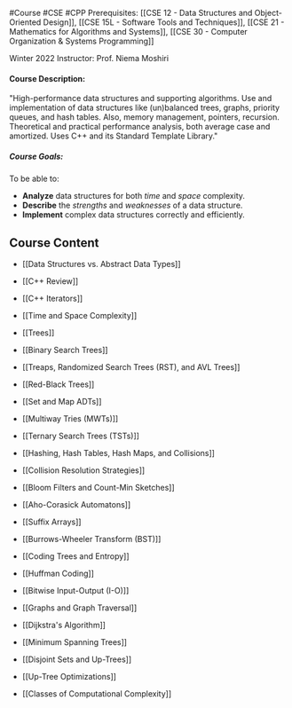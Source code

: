 #Course #CSE #CPP
Prerequisites: [[CSE 12 - Data Structures and Object-Oriented Design]], [[CSE 15L - Software Tools and Techniques]], [[CSE 21 - Mathematics for Algorithms and Systems]], [[CSE 30 - Computer Organization & Systems Programming]]

Winter 2022
Instructor: Prof. Niema Moshiri

#### Course Description: 
"High-performance data structures and supporting algorithms. Use and implementation of data structures like (un)balanced trees, graphs, priority queues, and hash tables. Also, memory management, pointers, recursion. Theoretical and practical performance analysis, both average case and amortized. Uses C++ and its Standard Template Library."

##### Course Goals:
To be able to:
- **Analyze** data structures for both *time* and *space* complexity.
- **Describe** the *strengths* and *weaknesses* of a data structure.
- **Implement** complex data structures correctly and efficiently.

## Course Content
- [[Data Structures vs. Abstract Data Types]]
- [[C++ Review]]
- [[C++ Iterators]]

- [[Time and Space Complexity]]
- [[Trees]]
- [[Binary Search Trees]]

- [[Treaps, Randomized Search Trees (RST), and AVL Trees]]
- [[Red-Black Trees]]

- [[Set and Map ADTs]]
- [[Multiway Tries (MWTs)]]
- [[Ternary Search Trees (TSTs)]]

- [[Hashing, Hash Tables, Hash Maps, and Collisions]]
- [[Collision Resolution Strategies]]
- [[Bloom Filters and Count-Min Sketches]]

- [[Aho-Corasick Automatons]]
- [[Suffix Arrays]]
- [[Burrows-Wheeler Transform (BST)]]

- [[Coding Trees and Entropy]]
- [[Huffman Coding]] 
- [[Bitwise Input-Output (I-O)]]

- [[Graphs and Graph Traversal]]
- [[Dijkstra's Algorithm]]
- [[Minimum Spanning Trees]]
- [[Disjoint Sets and Up-Trees]]
- [[Up-Tree Optimizations]]
- [[Classes of Computational Complexity]]


